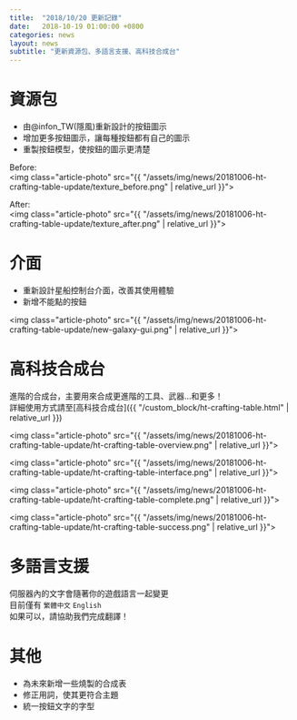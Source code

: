 ```yaml
---
title:  "2018/10/20 更新記錄"
date:   2018-10-19 01:00:00 +0800
categories: news
layout: news
subtitle: "更新資源包、多語言支援、高科技合成台"
---
```


# 資源包

* 由@infon_TW(隱風)重新設計的按鈕圖示
* 增加更多按鈕圖示，讓每種按鈕都有自己的圖示
* 重製按鈕模型，使按鈕的圖示更清楚

Before:  
<img class="article-photo" src="{{ "/assets/img/news/20181006-ht-crafting-table-update/texture_before.png" | relative_url }}">  

After:  
<img class="article-photo" src="{{ "/assets/img/news/20181006-ht-crafting-table-update/texture_after.png" | relative_url }}">

# 介面

* 重新設計星船控制台介面，改善其使用體驗
* 新增不能點的按鈕

<img class="article-photo" src="{{ "/assets/img/news/20181006-ht-crafting-table-update/new-galaxy-gui.png" | relative_url }}">

# 高科技合成台

進階的合成台，主要用來合成更進階的工具、武器...和更多！  
詳細使用方式請至[高科技合成台]({{ "/custom_block/ht-crafting-table.html" | relative_url }})

<img class="article-photo" src="{{ "/assets/img/news/20181006-ht-crafting-table-update/ht-crafting-table-overview.png" | relative_url }}">

<img class="article-photo" src="{{ "/assets/img/news/20181006-ht-crafting-table-update/ht-crafting-table-interface.png" | relative_url }}">

<img class="article-photo" src="{{ "/assets/img/news/20181006-ht-crafting-table-update/ht-crafting-table-complete.png" | relative_url }}">

<img class="article-photo" src="{{ "/assets/img/news/20181006-ht-crafting-table-update/ht-crafting-table-success.png" | relative_url }}">

# 多語言支援

伺服器內的文字會隨著你的遊戲語言一起變更  
目前僅有 `繁體中文` `English`  
如果可以，請協助我們完成翻譯！

# 其他

* 為未來新增一些燒製的合成表
* 修正用詞，使其更符合主題
* 統一按鈕文字的字型
